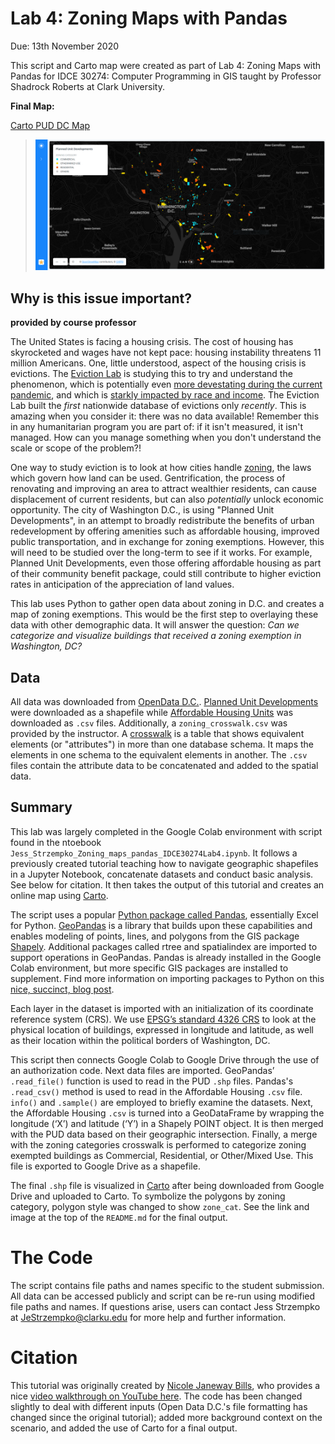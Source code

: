 # Lab 4: Zoning Maps with Pandas
Due: 13th November 2020

This script and Carto map were created as part of Lab 4: Zoning Maps with Pandas for IDCE 30274: Computer Programming in GIS taught by Professor Shadrock Roberts at Clark University. 

**Final Map:**

[Carto PUD DC Map](https://jstrzempko.carto.com/builder/aeebcff3-c5e1-4267-87c0-c9e9afb29def/embed)

> ![](images/PUD_DC_screenshot.png)

## Why is this issue important?
**provided by course professor**

The United States is facing a housing crisis. The cost of housing has skyrocketed and wages have not kept pace: housing instability threatens 11 million Americans. One, little understood, aspect of the housing crisis is evictions. The [Eviction Lab](https://evictionlab.org/) is studying this to try and understand the phenomenon, which is potentially even [more devestating during the current pandemic](https://www.forbes.com/sites/samchandan/2020/07/25/americas-next-housing-crisis-how-the-pandemic-is-pushing-renters-to-the-brink/#2a98d7bd1527), and which is [starkly impacted by race and income](https://www.urban.org/urban-wire/new-data-suggest-covid-19-widening-housing-disparities-race-and-income). The Eviction Lab built the *first* nationwide database of evictions only *recently*. This is amazing when you consider it: there was no data available! Remember this in any humanitarian program you are part of: if it isn't measured, it isn't managed. How can you manage something when you don't understand the scale or scope of the problem?!

One way to study eviction is to look at how cities handle [zoning](https://www.smgov.net/Departments/PCD/Zoning/What-is-Zoning/), the laws which govern how land can be used. Gentrification, the process of renovating and improving an area to attract wealthier residents, can cause displacement of current residents, but can also _potentially_ unlock economic opportunity. The city of Washington D.C., is using "Planned Unit Developments", in an attempt to broadly redistribute the benefits of urban redevelopment by offering amenities such as affordable housing, improved public transportation, and in exchange for zoning exemptions. However, this will need to be studied over the long-term to see if it works. For example, Planned Unit Developments, even those offering affordable housing as part of their community benefit package, could still contribute to higher eviction rates in anticipation of the appreciation of land values.

This lab uses Python to gather open data about zoning in D.C. and creates a map of zoning exemptions. This would be the first step to overlaying these data with other demographic data. It will answer the question:
_Can we categorize and visualize buildings that received a zoning exemption in Washington, DC?_

## Data
All data was downloaded from [OpenData D.C.](https://opendata.dc.gov/). [Planned Unit Developments](https://opendata.dc.gov/datasets/planned-unit-development-puds) were downloaded as a shapefile while [Affordable Housing Units](https://opendata.dc.gov/datasets/affordable-housing) was downloaded as `.csv` files. Additionally, a `zoning_crosswalk.csv` was provided by the instructor. A [crosswalk](https://en.wikipedia.org/wiki/Schema_crosswalk) is a table that shows equivalent elements (or "attributes") in more than one database schema. It maps the elements in one schema to the equivalent elements in another. The `.csv` files contain the attribute data to be concatenated and added to the spatial data. 

## Summary
This lab was largely completed in the Google Colab environment with script found in the ntoebook `Jess_Strzempko_Zoning_maps_pandas_IDCE30274Lab4.ipynb`. It follows a previously created tutorial teaching how to navigate geographic shapefiles in a Jupyter Notebook, concatenate datasets and conduct basic analysis. See below for citation. It then takes the output of this tutorial and creates an online map using [Carto](https://www.carto.com/). 

The script uses a popular [Python package called Pandas](https://pandas.pydata.org/), essentially Excel for Python. [GeoPandas](https://geopandas.org/) is a library that builds upon these capabilities and enables modeling of points, lines, and polygons from the GIS package [Shapely](https://pypi.org/project/Shapely/). Additional packages called rtree and spatialindex are imported to support operations in GeoPandas. Pandas is already installed in the Google Colab environment, but more specific GIS packages are installed to supplement. Find more information on importing packages to Python on this [nice, succinct, blog post](https://medium.com/code-85/a-beginners-guide-to-importing-in-python-bb3adbbacc2b).

Each layer in the dataset is imported with an initialization of its coordinate reference system (CRS). We use [EPSG’s standard 4326 CRS](https://spatialreference.org/ref/epsg/wgs-84/) to look at the physical location of buildings, expressed in longitude and latitude, as well as their location within the political borders of Washington, DC. 

This script then connects Google Colab to Google Drive through the use of an authorization code. Next data files are imported. GeoPandas’ `.read_file()` function is used to read in the PUD `.shp` files. Pandas's `.read_csv()` method is used to read in the Affordable Housing `.csv` file. `info()` and `.sample()` are employed to briefly examine the datasets. Next, the Affordable Housing `.csv` is turned into a GeoDataFrame by wrapping the longitude (‘X’) and latitude (‘Y’) in a Shapely POINT object. It is then merged with the PUD data based on their geographic intersection. Finally, a merge with the zoning categories crosswalk is performed to categorize zoning exempted buildings as Commercial, Residential, or Other/Mixed Use. This file is exported to Google Drive as a shapefile. 

The final `.shp` file is visualized in [Carto](https://carto.com/) after being downloaded from Google Drive and uploaded to Carto. To symbolize the polygons by zoning category, polygon style was changed to show `zone_cat`. See the link and image at the top of the `README.md` for the final output. 

# The Code
The script contains file paths and names specific to the student submission. All data can be accessed publicly and script can be re-run using modified file paths and names. If questions arise, users can contact Jess Strzempko at JeStrzempko@clarku.edu for more help and further information.

# Citation
This tutorial was originally created by [Nicole Janeway Bills](https://twitter.com/nicole_janeway), who provides a nice [video walkthrough on YouTube here](https://www.youtube.com/watch?v=b9G2T4CPYVM&feature=emb_logo). The code has been changed slightly to deal with different inputs (Open Data D.C.'s file formatting has changed since the original tutorial); added more background context on the scenario, and added the use of Carto for a final output.
